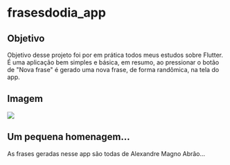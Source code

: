 # frasesdodia_app

Objetivo
-
Objetivo desse projeto foi por em prática todos meus estudos sobre Flutter. É uma aplicação bem simples e básica, em resumo, ao pressionar o botão de "Nova frase" é gerado uma nova frase, de forma randômica,  na tela do app.

Imagem
-
<img src="https://i.imgur.com/jRDFFqS.gif">

Um pequena homenagem...
-
As frases geradas nesse app são todas de Alexandre Magno Abrão...
